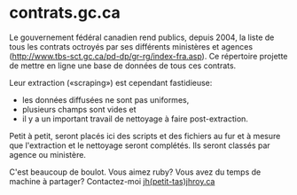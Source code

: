 contrats.gc.ca
==============

Le gouvernement fédéral canadien rend publics, depuis 2004, la liste de tous les contrats octroyés par ses différents ministères et agences (http://www.tbs-sct.gc.ca/pd-dp/gr-rg/index-fra.asp).
Ce répertoire projette de mettre en ligne une base de données de tous ces contrats.

Leur extraction («scraping») est cependant fastidieuse:
- les données diffusées ne sont pas uniformes,
- plusieurs champs sont vides et
- il y a un important travail de nettoyage à faire post-extraction.

Petit à petit, seront placés ici des scripts et des fichiers au fur et à mesure que l'extraction et le nettoyage seront complétés.
Ils seront classés par agence ou ministère.

C'est beaucoup de boulot.
Vous aimez ruby? Vous avez du temps de machine à partager? Contactez-moi [jh(petit-tas)jhroy.ca](mailto:jh(petit-tas)jhroy.ca)
